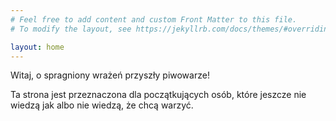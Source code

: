 ```yaml
---
# Feel free to add content and custom Front Matter to this file.
# To modify the layout, see https://jekyllrb.com/docs/themes/#overriding-theme-defaults

layout: home
---
```


Witaj, o spragniony wrażeń przyszły piwowarze!

Ta strona jest przeznaczona dla początkujących osób, które jeszcze nie wiedzą jak albo nie wiedzą, że chcą warzyć.
